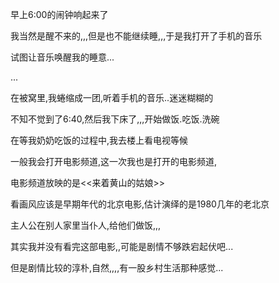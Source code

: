 早上6:00的闹钟响起来了

我当然是醒不来的,,,但是也不能继续睡,,,于是我打开了手机的音乐

试图让音乐唤醒我的睡意...

...

在被窝里,我蜷缩成一团,听着手机的音乐..迷迷糊糊的

不知不觉到了6:40,然后我下床了,,,开始做饭.吃饭.洗碗

在等我奶奶吃饭的过程中,我去楼上看电视等候

一般我会打开电影频道,这一次我也是打开的电影频道,

电影频道放映的是<<来着黄山的姑娘>>

看画风应该是早期年代的北京电影,估计演绎的是1980几年的老北京

主人公在别人家里当仆人,给他们做饭,,,



其实我并没有看完这部电影,,可能是剧情不够跌宕起伏吧...

但是剧情比较的淳朴,自然,,,,有一股乡村生活那种感觉...



